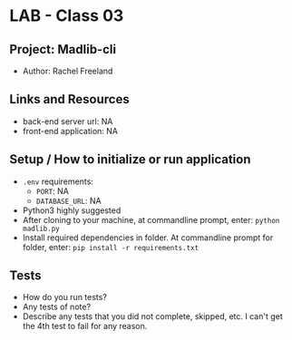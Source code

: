 # LAB - Class 03

## Project: Madlib-cli

- Author: Rachel Freeland

## Links and Resources

- back-end server url: NA
- front-end application: NA

## Setup / How to initialize or run application

- `.env` requirements:
  - `PORT`: NA
  - `DATABASE_URL`: NA
- Python3 highly suggested
- After cloning to your machine, at commandline prompt, enter: `python madlib.py`
- Install required dependencies in folder. At commandline prompt for folder, enter: `pip install -r requirements.txt`

## Tests

- How do you run tests?
- Any tests of note?
- Describe any tests that you did not complete, skipped, etc.
  I can't get the 4th test to fail for any reason.
